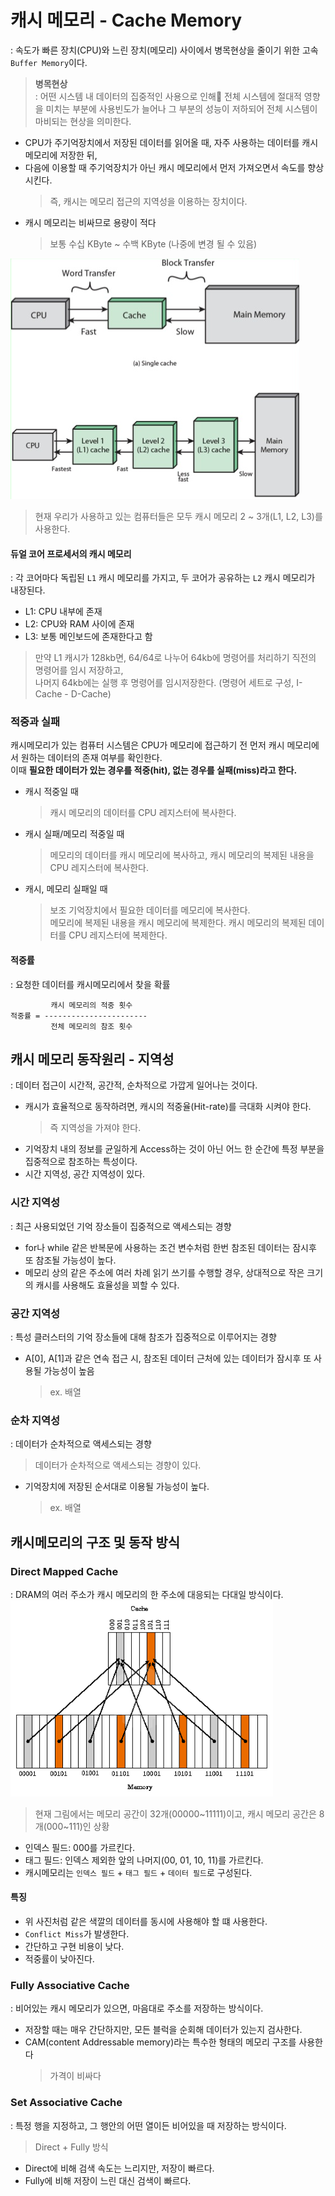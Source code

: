 # 캐시 메모리 - Cache Memory
: 속도가 빠른 장치(CPU)와 느린 장치(메모리) 사이에서 병목현상을 줄이기 위한 고속 `Buffer Memory`이다.
> **병목현상**  
> : 어떤 시스템 내 데이터의 집중적인 사용으로 인해  전체 시스템에 절대적 영향을 미치는 부분에 사용빈도가 늘어나 그 부분의 성능이 저하되어 전체 시스템이 마비되는 현상을 의미한다.
- CPU가 주기억장치에서 저장된 데이터를 읽어올 때, 자주 사용하는 데이터를 캐시 메모리에 저장한 뒤,
- 다음에 이용할 때 주기억장치가 아닌 캐시 메모리에서 먼저 가져오면서 속도를 향상시킨다.
  > 즉, 캐시는 메모리 접근의 지역성을 이용하는 장치이다.
- 캐시 메모리는 비싸므로 용량이 적다
  > 보통 수십 KByte ~ 수백 KByte (나중에 변경 될 수 있음)

<img src="img/cache.png">

> 현재 우리가 사용하고 있는 컴퓨터들은 모두 캐시 메모리 2 ~ 3개(L1, L2, L3)를 사용한다.

#### 듀얼 코어 프로세서의 캐시 메모리
: 각 코어마다 독립된 `L1` 캐시 메모리를 가지고, 두 코어가 공유하는 `L2` 캐시 메모리가 내장된다.
- L1: CPU 내부에 존재
- L2: CPU와 RAM 사이에 존재
- L3: 보통 메인보드에 존재한다고 함

> 만약 L1 캐시가 128kb면, 64/64로 나누어 64kb에 명령어를 처리하기 직전의 명령어를 임시 저장하고,  
> 나머지 64kb에는 실행 후 명령어를 임시저장한다. (명령어 세트로 구성, I-Cache - D-Cache)

### 적중과 실패
캐시메모리가 있는 컴퓨터 시스템은 CPU가 메모리에 접근하기 전 먼저 캐시 메모리에서 원하는 데이터의 존재 여부를 확인한다.  
이때 **필요한 데이터가 있는 경우를 적중(hit), 없는 경우를 실패(miss)라고 한다.**

- 캐시 적중일 때
  > 캐시 메모리의 데이터를 CPU 레지스터에 복사한다.
- 캐시 실패/메모리 적중일 때
  > 메모리의 데이터를 캐시 메모리에 복사하고, 캐시 메모리의 복제된 내용을 CPU 레지스터에 복사한다.
- 캐시, 메모리 실패일 때
  > 보조 기억장치에서 필요한 데이터를 메모리에 복사한다.   
  > 메모리에 복제된 내용을 캐시 메모리에 복제한다. 캐시 메모리의 복제된 데이터를 CPU 레지스터에 복제한다.
#### 적중률
: 요청한 데이터를 캐시메모리에서 찾을 확률
```
         캐시 메모리의 적중 횟수
적중률 = -----------------------
         전체 메모리의 참조 횟수
```


## 캐시 메모리 동작원리 - 지역성
: 데이터 접근이 시간적, 공간적, 순차적으로 가깝게 일어나는 것이다.
- 캐시가 효율적으로 동작하려면, 캐시의 적중율(Hit-rate)를 극대화 시켜야 한다.
  > 즉 지역성을 가져야 한다.
- 기억장치 내의 정보를 균일하게 Access하는 것이 아닌 어느 한 순간에 특정 부분을 집중적으로 참조하는 특성이다.
- 시간 지역성, 공간 지역성이 있다.

### 시간 지역성
: 최근 사용되었던 기억 장소들이 집중적으로 액세스되는 경향
- for나 while 같은 반복문에 사용하는 조건 변수처럼 한번 참조된 데이터는 잠시후 또 참조될 가능성이 높다.
- 메모리 상의 같은 주소에 여러 차례 읽기 쓰기를 수행할 경우, 상대적으로 작은 크기의 캐시를 사용해도 효율성을 꾀할 수 있다.

### 공간 지역성
: 특성 클러스터의 기억 장소들에 대해 참조가 집중적으로 이루어지는 경향
- A[0], A[1]과 같은 연속 접근 시, 참조된 데이터 근처에 있는 데이터가 잠시후 또 사용될 가능성이 높음
  > ex. 배열

### 순차 지역성
: 데이터가 순차적으로 액세스되는 경향
> 데이터가 순차적으로 액세스되는 경향이 있다.
- 기억장치에 저장된 순서대로 이용될 가능성이 높다.
  > ex. 배열

## 캐시메모리의 구조 및 동작 방식
### Direct Mapped Cache
: DRAM의 여러 주소가 캐시 메모리의 한 주소에 대응되는 다대일 방식이다.  
<img width="420" src="img/direct-mapping.png">

> 현재 그림에서는 메모리 공간이 32개(00000~11111)이고, 캐시 메모리 공간은 8개(000~111)인 상황
- 인덱스 필드: 000를 가르킨다.
- 태그 필드: 인덱스 제외한 앞의 나머지(00, 01, 10, 11)를 가르킨다.
- 캐시메모리는 `인덱스 필드` + `태그 필드` + `데이터 필드`로 구성된다.

#### 특징
- 위 사진처럼 같은 색깔의 데이터를 동시에 사용해야 할 떄 사용한다.
- `Conflict Miss`가 발생한다.
- 간단하고 구현 비용이 낮다.
- 적중률이 낮아진다.

### Fully Associative Cache
: 비어있는 캐시 메모리가 있으면, 마음대로 주소를 저장하는 방식이다.
- 저장할 때는 매우 간단하지만, 모든 블럭을 순회해 데이터가 있는지 검사한다.
- CAM(content Addressable memory)라는 특수한 형태의 메모리 구조를 사용한다
  > 가격이 비싸다

### Set Associative Cache
: 특정 행을 지정하고, 그 행안의 어떤 열이든 비어있을 때 저장하는 방식이다.
> Direct + Fully 방식
- Direct에 비해 검색 속도는 느리지만, 저장이 빠르다. 
- Fully에 비해 저장이 느린 대신 검색이 빠르다.
